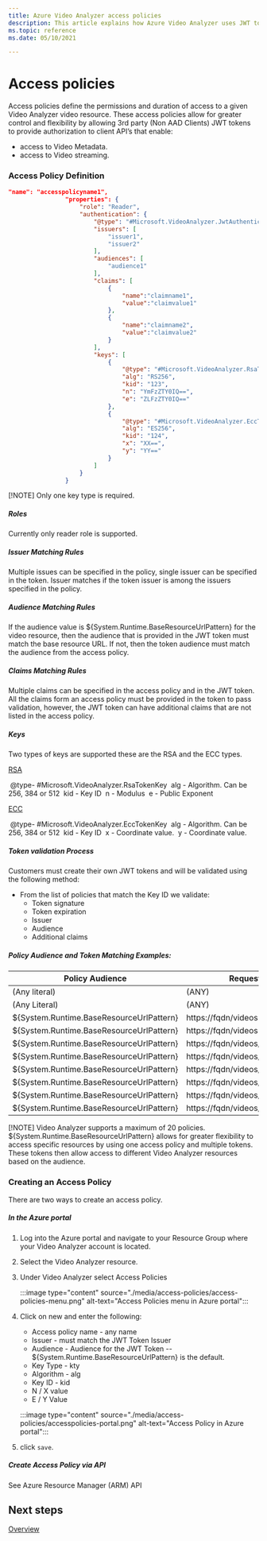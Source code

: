 ```yaml
---
title: Azure Video Analyzer access policies
description: This article explains how Azure Video Analyzer uses JWT tokens in access policies to secure videos. 
ms.topic: reference
ms.date: 05/10/2021

---
```


# Access policies

Access policies define the permissions and duration of access to a given Video Analyzer video resource. These access policies allow for greater control and flexibility by allowing 3rd party (Non AAD Clients) JWT tokens to provide authorization to client API’s that enable: 

- access to Video Metadata. 
- access to Video streaming. 

### Access Policy Definition

```json
"name": "accesspolicyname1", 
                "properties": { 
                    "role": "Reader", 
                    "authentication": { 
                        "@type": "#Microsoft.VideoAnalyzer.JwtAuthentication", 
                        "issuers": [ 
                            "issuer1", 
                            "issuer2" 
                        ], 
                        "audiences": [ 
                            "audience1" 
                        ], 
                        "claims": [ 
                            { 
                                "name":"claimname1", 
                                "value":"claimvalue1" 
                            }, 
                            { 
                                "name":"claimname2", 
                                "value":"claimvalue2" 
                            } 
                        ], 
                        "keys": [ 
                            { 
                                "@type": "#Microsoft.VideoAnalyzer.RsaTokenKey", 
                                "alg": "RS256", 
                                "kid": "123", 
                                "n": "YmFzZTY0IQ==", 
                                "e": "ZLFzZTY0IQ==" 
                            }, 
                            { 
                                "@type": "#Microsoft.VideoAnalyzer.EccTokenKey", 
                                "alg": "ES256", 
                                "kid": "124", 
                                "x": "XX==", 
                                "y": "YY==" 
                            } 
                        ] 
                    } 
                } 
```

[!NOTE] Only one key type is required. 

##### Roles

Currently only reader role is supported.

##### Issuer Matching Rules

Multiple issues can be specified in the policy, single issuer can be specified in the token.  Issuer matches if the token issuer is among the issuers specified in the policy.

##### Audience Matching Rules

If the audience value is ${System.Runtime.BaseResourceUrlPattern} for the video resource, then the audience that is provided in the JWT token must match the base resource URL. If not, then the token audience must match the audience from the access policy.

##### Claims Matching Rules

Multiple claims can be specified in the access policy and in the JWT token.  All the claims form an access policy must be provided in the token to pass validation, however, the JWT token can have additional claims that are not listed in the access policy.

##### Keys

Two types of keys are supported these are the RSA and the ECC types.

[RSA](https://wikipedia.org/wiki/RSA_(cryptosystem))

​	@type- \#Microsoft.VideoAnalyzer.RsaTokenKey
​	alg - Algorithm.  Can be 256, 384 or 512 
​	kid - Key ID
​	n - Modulus
​	e - Public Exponent 

[ECC](https://wikipedia.org/wiki/Elliptic-curve_cryptography)        

​	@type- \#Microsoft.VideoAnalyzer.EccTokenKey
​	alg - Algorithm.  Can be 256, 384 or 512
​	kid - Key ID
​	x - Coordinate value.
​	y - Coordinate value.

##### Token validation Process

Customers must create their own JWT tokens and will be validated using the following method:

- From the list of policies that match the Key ID we validate:
  - Token signature
  - Token expiration
  - Issuer
  - Audience
  - Additional claims

##### Policy Audience and Token Matching Examples:

| **Policy Audience**                      | Requested URL                         | Token URL                            | Result |
| ---------------------------------------- | ------------------------------------- | ------------------------------------ | ------ |
| (Any literal)                            | (ANY)                                 | (Match)                              | Grant  |
| (Any Literal)                            | (ANY)                                 | (Not Match)                          | Deny   |
| ${System.Runtime.BaseResourceUrlPattern} | https://fqdn/videos                   | https://fqdn/videos/*                | Grant  |
| ${System.Runtime.BaseResourceUrlPattern} | https://fqdn/videos                   | https://fqdn/videos/{videoName}      | Deny   |
| ${System.Runtime.BaseResourceUrlPattern} | https://fqdn/videos/{videoName}       | https://fqdn/vid*                    | Grant  |
| ${System.Runtime.BaseResourceUrlPattern} | https://fqdn/videos/{videoName}       | https://fqdn/videos/*                | Grant  |
| ${System.Runtime.BaseResourceUrlPattern} | https://fqdn/videos/{videoName}       | https://fqdn/videos/{baseVideoName}* | Grant  |
| ${System.Runtime.BaseResourceUrlPattern} | https://fqdn/videos/{videoName}       | https://fqdn/videos/{videoName}      | Grant  |
| ${System.Runtime.BaseResourceUrlPattern} | https://fqdn/videos/{videoName}Suffix | https://fqdn/videos/{videoName}      | Deny   |
| ${System.Runtime.BaseResourceUrlPattern} | https://fqdn/videos/{otherVideoName}  | https://fqdn/videos/{videoName}      | Deny   |

[!NOTE]   Video Analyzer supports a maximum of 20 policies.  ${System.Runtime.BaseResourceUrlPattern} allows for greater flexibility to access specific resources by using one access policy and multiple tokens.  These tokens then allow access to different Video Analyzer resources based on the audience. 

### Creating an Access Policy

There are two ways to create an access policy.

##### In the Azure portal

1. Log into the Azure portal and navigate to your Resource Group where your Video Analyzer account is located.
2. Select the Video Analyzer resource.
3. Under Video Analyzer select Access Policies

   :::image type="content" source="./media/access-policies/access-policies-menu.png" alt-text="Access Policies menu in Azure portal":::
4. Click on new and enter the following:

   - Access policy name - any name
   - Issuer - must match the JWT Token Issuer 
   - Audience - Audience for the JWT Token -- ${System.Runtime.BaseResourceUrlPattern} is the default. 
   - Key Type - kty 
   - Algorithm - alg
   - Key ID - kid 
   - N / X value 
   - E / Y Value 

   :::image type="content" source="./media/access-policies/accesspolicies-portal.png" alt-text="Access Policy in Azure portal":::
5. click `save`.

##### Create Access Policy via API

See Azure Resource Manager (ARM) API 

## Next steps

[Overview](overview.md)
